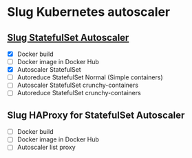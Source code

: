 # Slug Kubernetes autoscaler

## [Slug StatefulSet Autoscaler](https://github.com/Tedezed/slug-containers/tree/master/statefulset_autoscaler)

- [x] Docker build
- [ ] Docker image in Docker Hub
- [x] Autoscaler StatefulSet
- [ ] Autoreduce StatefulSet Normal (Simple containers)
- [ ] Autoscaler StatefulSet crunchy-containers
- [ ] Autoreduce StatefulSet crunchy-containers

## Slug HAProxy for StatefulSet Autoscaler

- [ ] Docker build
- [ ] Docker image in Docker Hub
- [ ] Autoscaler list proxy
